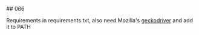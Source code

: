 ## 066

Requirements in requirements.txt, also need Mozilla's [geckodriver](https://github.com/mozilla/geckodriver/releases) and add it to PATH
